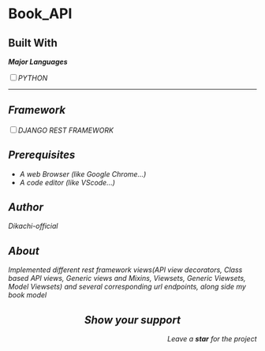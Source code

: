 # Book_API
<h2>Built With</h2>
<strong><i><p>Major Languages</p><i></strong>
<input type="checkbox"><label for="title">PYTHON</label><br>
<hr>
<h2>Framework</h2>
<input type="checkbox"><label for="title">DJANGO REST FRAMEWORK</label><br>
<h2>Prerequisites</h2>
<ul>
<li> A web Browser (like Google Chrome...)</li>
<li> A code editor (like VScode...)</li>
</ul>
<h2>Author</h2>
<p><i class="ri-account-circle-fill"></i>Dikachi-official</p>
<h2>About</h2>
<p>Implemented different rest framework views(API view decorators, Class based API views, Generic views and Mixins, Viewsets, Generic Viewsets, Model Viewsets) and several corresponding url endpoints, along side my book model</p>
<h2 align="center">Show your support</h2>
<p align="right">Leave a <strong><i>star</i></strong> for the project</p> 

